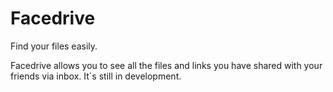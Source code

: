 Facedrive
=========

Find your files easily.

Facedrive allows you to see all the files and links you have shared with your friends via inbox. It´s still in development.
